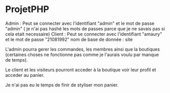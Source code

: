 # ProjetPHP

Admin : Peut se connecter avec l'identifiant "admin" et le mot de passe "admin" ( je n'ai pas hashé les mots de passes parce que je ne savais pas si cela etait necessaire)
Client : Peut se connecter avec l'identifiant "amaury" et le mot de passe "21081992"
nom de base de donnée : site

L'admin pourra gerer les commandes, les membres ainsi que la boutiques (certaines choses ne fonctionne pas comme je l'aurais voulu par manque de temps).

Le client et les visiteurs pourront acceder à la boutique voir leur profil et acceder au panier.

Je n'ai pas eu le temps de finir de styliser mon panier.

